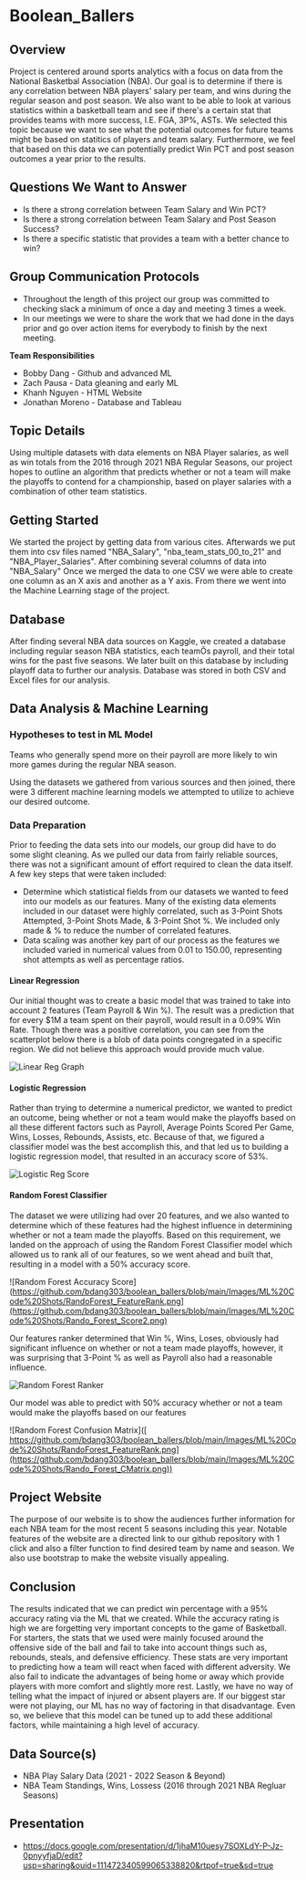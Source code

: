 # Boolean_Ballers

## Overview

Project is centered around sports analytics with a focus on data from the National Basketbal Association (NBA). Our goal is to determine if there is any correlation between NBA players' salary per team, and wins during the regular season and post season. We also want to be able to look at various statistics within a basketball team and see if there's a certain stat that provides teams with more success, I.E. FGA, 3P%, ASTs. We selected this topic because we want to see what the potential outcomes for future teams might be based on statitics of players and team salary. Furthermore, we feel that based on this data we can potentially predict Win PCT and post season outcomes a year prior to the results. 

## Questions We Want to Answer
* Is there a strong correlation between Team Salary and Win PCT?
* Is there a strong correlation between Team Salary and Post Season Success?
* Is there a specific statistic that provides a team with a better chance to win?

## Group Communication Protocols
* Throughout the length of this project our group was committed to checking slack a minimum of once a day and meeting 3 times a week.
* In our meetings we were to share the work that we had done in the days prior and go over action items for everybody to finish by the next meeting. 

**Team Responsibilities**
* Bobby Dang - Github and advanced ML
* Zach Pausa - Data gleaning and early ML
* Khanh Nguyen - HTML Website 
* Jonathan Moreno - Database and Tableau 

## Topic Details

Using multiple datasets with data elements on NBA Player salaries, as well as win totals from the 2016 through 2021 NBA Regular Seasons, our project hopes to outline an algorithm that predicts whether or not a team will make the playoffs to contend for a championship, based on player salaries with a combination of other team statistics. 

## Getting Started
We started the project by getting data from various cites. Afterwards we put them into csv files named "NBA_Salary", "nba_team_stats_00_to_21" and "NBA_Player_Salaries". After combining several columns of data into "NBA_Salary" Once we merged the data to one CSV we were able to create one column as an X axis and another as a Y axis. From there we went into the Machine Learning stage of the project. 

## Database
After finding several NBA data sources on Kaggle, we created a database including regular season NBA statistics, each teamÕs payroll, and their total wins for the past five seasons. We later built on this database by including playoff data to further our analysis. Database was stored in both CSV and Excel files for our analysis.


## Data Analysis & Machine Learning 

### Hypotheses to test in ML Model

Teams who generally spend more on their payroll are more likely to win more games during the regular NBA season. 

Using the datasets we gathered from various sources and then joined, there were 3 different machine learning models we attempted to utilize to achieve our desired outcome.

### Data Preparation
Prior to feeding the data sets into our models, our group did have to do some slight cleaning. As we pulled our data from fairly reliable sources, there was not a significant amount of effort required to clean the data itself. A few key steps that were taken included:

* Determine which statistical fields from our datasets we wanted to feed into our models as our features. Many of the existing data elements included in our dataset were highly correlated, such as 3-Point Shots Attempted, 3-Point Shots Made, & 3-Point Shot %. We included only made & % to reduce the number of correlated features.
* Data scaling was another key part of our process as the features we included varied in numerical values from 0.01 to 150.00, representing shot attempts as well as percentage ratios. 

#### Linear Regression
Our initial thought was to create a basic model that was trained to take into account 2 features (Team Payroll & Win %). The result was a prediction that for every $1M a team spent on their payroll, would result in a 0.09% Win Rate. Though there was a positive correlation, you can see from the scatterplot below there is a blob of data points congregated in a specific region. We did not believe this approach would provide much value. 

![Linear Reg Graph]( https://github.com/bdang303/boolean_ballers/blob/main/Images/ML%20Code%20Shots/LinRegGraph.png)

#### Logistic Regression
Rather than trying to determine a numerical predictor, we wanted to predict an outcome, being whether or not a team would make the playoffs based on all these different factors such as Payroll, Average Points Scored Per Game, Wins, Losses, Rebounds, Assists, etc. Because of that, we figured a classifier model was the best accomplish this, and that led us to building a logistic regression model, that resulted in an accuracy score of 53%.

![Logistic Reg Score]( https://github.com/bdang303/boolean_ballers/blob/main/Images/ML%20Code%20Shots/ML_LogReg_Score.png)

#### Random Forest Classifier
The dataset we were utilizing had over 20 features, and we also wanted to determine which of these features had the highest influence in determining whether or not a team made the playoffs. Based on this requirement, we landed on the approach of using the Random Forest Classifier model which allowed us to rank all of our features, so we went ahead and built that, resulting in a model with a 50% accuracy score.

![Random Forest Accuracy Score](https://github.com/bdang303/boolean_ballers/blob/main/Images/ML%20Code%20Shots/RandoForest_FeatureRank.png](https://github.com/bdang303/boolean_ballers/blob/main/Images/ML%20Code%20Shots/Rando_Forest_Score2.png)

Our features ranker determined that Win %, Wins, Loses, obviously had significant influence on whether or not a team made playoffs, however, it was surprising that 3-Point % as well as Payroll also had a reasonable influence.

![Random Forest Ranker]( https://github.com/bdang303/boolean_ballers/blob/main/Images/ML%20Code%20Shots/RandoForest_FeatureRank.png)

Our model was able to predict with 50% accuracy whether or not a team would make the playoffs based on our features

![Random Forest Confusion Matrix]([ https://github.com/bdang303/boolean_ballers/blob/main/Images/ML%20Code%20Shots/RandoForest_FeatureRank.png](https://github.com/bdang303/boolean_ballers/blob/main/Images/ML%20Code%20Shots/Rando_Forest_CMatrix.png))

## Project Website
The purpose of our website is to show the audiences further information for each NBA team for the most recent 5 seasons including this year. Notable features of the website are a directed link to our github repository with 1 click and also a filter function to find desired team by name and season. We also use bootstrap to make the website visually appealing. 

## Conclusion  
The results indicated that we can predict win percentage with a 95% accuracy rating via the ML that we created. While the accuracy rating is high we are forgetting very important concepts to the game of Basketball. For starters, the stats that we used were mainly focused around the offensive side of the ball and fail to take into account things such as, rebounds, steals, and defensive efficiency. These stats are very important to predicting how a team will react when faced with different adversity. We also fail to indicate the advantages of being home or away which provide players with more comfort and slightly more rest. Lastly, we have no way of telling what the impact of injured or absent players are. If our biggest star were not playing, our ML has no way of factoring in that disadvantage. Even so, we believe that this model can be tuned up to add these additional factors, while maintaining a high level of accuracy. 


## Data Source(s)

- NBA Play Salary Data (2021 - 2022 Season & Beyond)
- NBA Team Standings, Wins, Lossess (2016 through 2021 NBA Regluar Seasons)

## Presentation
 - https://docs.google.com/presentation/d/1jhaM10uesy7SOXLdY-P-Jz-0pnyyfjaD/edit?usp=sharing&ouid=111472340599065338820&rtpof=true&sd=true

